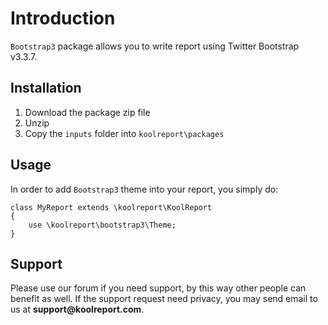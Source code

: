 # Introduction

`Bootstrap3` package allows you to write report using Twitter Bootstrap v3.3.7.

## Installation

1. Download the package zip file
2. Unzip
3. Copy the `inputs` folder into `koolreport\packages`

## Usage

In order to add `Bootstrap3` theme into your report, you simply do:


```
class MyReport extends \koolreport\KoolReport
{
    use \koolreport\bootstrap3\Theme;
}
```

## Support

Please use our forum if you need support, by this way other people can benefit as well. If the support request need privacy, you may send email to us at __support@koolreport.com__.
